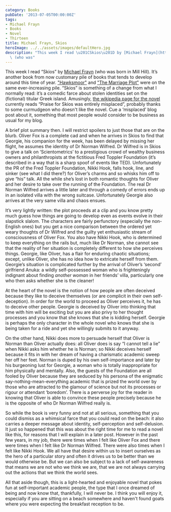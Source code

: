 ```yaml
---
category: Books
pubDate: '2013-07-05T00:00:00Z'
tags:
- Michael Frayn
- Books
- Novel
- Thirteen
title: Michael Frayn, Skios
heroImage: ../../assets/images/defaultHero.jpg
description: "This week I read \u201CSkios\u201D by [Michael Frayn](https://en.wikipedia.org/wiki/Michael_Frayn)\
  \ (who was"
---
```

This week I read “Skios” by [Michael Frayn](https://en.wikipedia.org/wiki/Michael_Frayn) (who was born in Mill Hill). It’s another book from now customary pile of books that tends to develop around this time of year. ["Hawksmoor"](hawksmoor) and ["The Marriage Plot"](the-marriage-plot) were on the same ever-increasing pile. “Skios” is something of a change from what I normally read: it’s a comedic farce about stolen identities set on the (fictional) titular Greek island. Amusingly, [the wikipedia page for the novel](https://en.wikipedia.org/wiki/Skios) currently reads “Praise for Skios was entirely misplaced”, probably thanks to some curmudgeon who doesn't like the novel. Cue a ‘misplaced’ blog post about it, something that most people would consider to be business as usual for my blog.

A brief plot summary then. I will restrict spoilers to just those that are on the blurb. Oliver Fox is a complete cad and when he arrives in Skios to find that Georgie, his companion for the week, has been delayed by missing her flight, he assumes the identity of Dr Norman Wilfred. Dr Wilfred is in Skios to give a talk on ‘Scientometrics’ to a prestigious crowd of wealthy business owners and philanthropists at the fictitious Fred Toppler Foundation (it’s described in a way that is a sharp spoof of events like TED). Unfortunately the PR of the Fred Toppler Foundation, Nikki Hook, falls hook, line, and sinker (see what I did there?) for Oliver’s charms and so whisks him off to give “his” talk. All the while she’s lost in both romantic thoughts for Oliver and her desire to take over the running of the Foundation. The real Dr Norman Wilfred arrives a little later and through a comedy of errors ends up in an isolated villa with the wrong suitcase. Unfortunately Georgie also arrives at the very same villa and chaos ensues.

It’s very lightly written: the plot proceeds at a clip and you know pretty much guess how things are going to develop even as events evolve in their slapstick slalom. The characters are fairly perfunctory (especially the non-English ones) but you get a nice comparison between the ordered yet weary thoughts of Dr Wilfred and the guilty yet enthusiastic stream of consciousness of Oliver Fox. You also have Nikki Hook, who is determined to keep everything on the rails but, much like Dr Norman, she cannot see that the reality of her situation is completely different to how she perceives things. Georgie, like Oliver, has a flair for enduring chaotic situations; except, unlike Oliver, she has no idea how to extricate herself from them. Georgie’s situation is complicated further by the arrival of Oliver’s ‘second’ girlfriend Anuka: a wildly self-possessed woman who is frighteningly indignant about finding _another woman_ in her friends’ villa, particularly one who then asks whether she is the cleaner!

At the heart of the novel is the notion of how people are often deceived because they like to deceive themselves (or are complicit in their own self-deception). In order for the world to proceed as Oliver perceives it, he has to deceive other people. Georgie is deceived by Oliver into thinking that time with him will be exciting but you are also privy to her thought processes and you know that she knows that she is kidding herself. Georgie is perhaps the only character in the whole novel who knows that she is being taken for a ride and yet she willingly submits to it anyway.

On the other hand, Nikki does more to persuade herself that Oliver is Norman than Oliver actually does: all Oliver does is say “I cannot tell a lie” when Nikki asks him whether he is Norman; so Nikki deceives herself because it fits in with her dream of having a charismatic academic sweep her off her feet. Norman is duped by his own self-importance and later by his burgeoning lust for Georgie, a woman who is totally inappropriate for him physically and mentally. Also, the guests of the Foundation are all fooled by Oliver because they are seduced by his persona of the enigmatic say-nothing-mean-everything academic that is prized the world over by those who are attracted to the glamour of science but not its processes or rigour or attendant ‘boredom’. There is a perverse joy for the reader in knowing that Oliver is able to convince these people precisely because he is the opposite of who Dr Norman Wilfred really is.

So while the book is very funny and not at all serious, something that you could dismiss as a whimsical farce that you could read on the beach: it also carries a deeper message about identity, self-perception and self-delusion. It just so happened that this was about the right time for me to read a novel like this, for reasons that I will explain in a later post. However in the past few years, in my job, there were times when I felt like Oliver Fox and there were times when I felt like Dr Norman Wilfred. There were also times when I felt like Nikki Hook. We all have that desire within us to insert ourselves as the hero of a particular story and often it drives us to be better than we would otherwise be. But we can also be subject to a lack of self-awareness that means we are not who we think we are, that we are not always carrying out the actions that we think the world sees.

All that aside though, this is a light-hearted and enjoyable novel that pokes fun at self-important academic people, the type that I once dreamed of being and now know that, thankfully, I will never be. I think you will enjoy it, especially if you are sitting on a beach somewhere and haven't found goats where you were expecting the breakfast reception to be.
